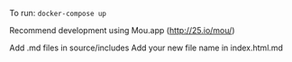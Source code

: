 To run:
  `docker-compose up`

Recommend development using Mou.app (http://25.io/mou/)

Add .md files in source/includes
Add your new file name in index.html.md
